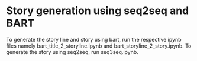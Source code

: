 # Story generation using seq2seq and BART
To generate the story line and story using bart, run the respective ipynb files namely bart_title_2_storyline.ipynb and bart_storyline_2_story.ipynb.
To generate the story using seq2seq, run seq3seq.ipynb.